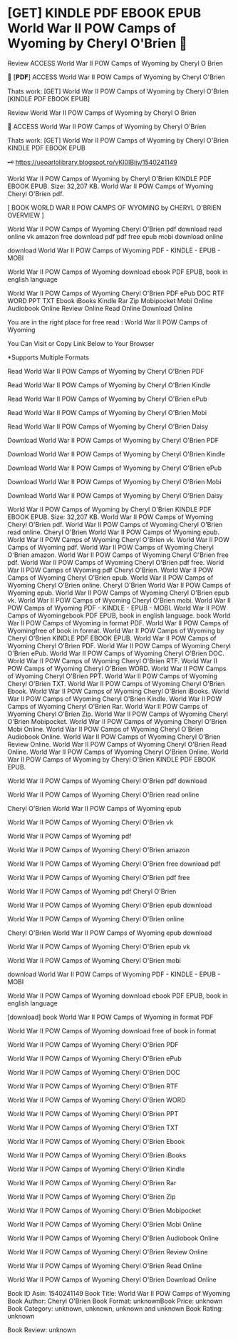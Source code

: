# [GET] KINDLE PDF EBOOK EPUB World War II POW Camps of Wyoming by  Cheryl O'Brien 💜
Review ACCESS World War II POW Camps of Wyoming by Cheryl O Brien

📒 [𝐏𝐃𝐅] ACCESS World War II POW Camps of Wyoming by Cheryl O'Brien

Thats work: [GET] World War II POW Camps of Wyoming by Cheryl O'Brien [KINDLE PDF EBOOK EPUB]


Review World War II POW Camps of Wyoming by Cheryl O Brien

💜 ACCESS World War II POW Camps of Wyoming by Cheryl O'Brien

Thats work: [GET] World War II POW Camps of Wyoming by Cheryl O'Brien KINDLE PDF EBOOK EPUB



🗝️ https://ueoarlolibrary.blogspot.ro/vKI0IBijy/1540241149



World War II POW Camps of Wyoming by Cheryl O'Brien KINDLE PDF EBOOK EPUB. Size: 32,207 KB. World War II POW Camps of Wyoming Cheryl O'Brien pdf.

[ BOOK WORLD WAR II POW CAMPS OF WYOMING by CHERYL O'BRIEN OVERVIEW ]

World War II POW Camps of Wyoming Cheryl O'Brien pdf download read online vk amazon free download pdf pdf free epub mobi download online

download World War II POW Camps of Wyoming PDF - KINDLE - EPUB - MOBI

World War II POW Camps of Wyoming download ebook PDF EPUB, book in english language

World War II POW Camps of Wyoming Cheryl O'Brien PDF ePub DOC RTF WORD PPT TXT Ebook iBooks Kindle Rar Zip Mobipocket Mobi Online Audiobook Online Review Online Read Online Download Online

You are in the right place for free read : World War II POW Camps of Wyoming

You Can Visit or Copy Link Below to Your Browser

*Supports Multiple Formats


Read World War II POW Camps of Wyoming by Cheryl O'Brien PDF

Read World War II POW Camps of Wyoming by Cheryl O'Brien Kindle

Read World War II POW Camps of Wyoming by Cheryl O'Brien ePub

Read World War II POW Camps of Wyoming by Cheryl O'Brien Mobi

Read World War II POW Camps of Wyoming by Cheryl O'Brien Daisy

Download World War II POW Camps of Wyoming by Cheryl O'Brien PDF

Download World War II POW Camps of Wyoming by Cheryl O'Brien Kindle

Download World War II POW Camps of Wyoming by Cheryl O'Brien ePub

Download World War II POW Camps of Wyoming by Cheryl O'Brien Mobi

Download World War II POW Camps of Wyoming by Cheryl O'Brien Daisy

World War II POW Camps of Wyoming by Cheryl O'Brien KINDLE PDF EBOOK EPUB. Size: 32,207 KB. World War II POW Camps of Wyoming Cheryl O'Brien pdf. World War II POW Camps of Wyoming Cheryl O'Brien read online. Cheryl O'Brien World War II POW Camps of Wyoming epub. World War II POW Camps of Wyoming Cheryl O'Brien vk. World War II POW Camps of Wyoming pdf. World War II POW Camps of Wyoming Cheryl O'Brien amazon. World War II POW Camps of Wyoming Cheryl O'Brien free pdf. World War II POW Camps of Wyoming Cheryl O'Brien pdf free. World War II POW Camps of Wyoming pdf Cheryl O'Brien. World War II POW Camps of Wyoming Cheryl O'Brien epub. World War II POW Camps of Wyoming Cheryl O'Brien online. Cheryl O'Brien World War II POW Camps of Wyoming epub. World War II POW Camps of Wyoming Cheryl O'Brien epub vk. World War II POW Camps of Wyoming Cheryl O'Brien mobi. World War II POW Camps of Wyoming PDF - KINDLE - EPUB - MOBI. World War II POW Camps of Wyomingebook PDF EPUB, book in english language. book World War II POW Camps of Wyoming in format PDF. World War II POW Camps of Wyomingfree of book in format. World War II POW Camps of Wyoming by Cheryl O'Brien KINDLE PDF EBOOK EPUB. World War II POW Camps of Wyoming Cheryl O'Brien PDF. World War II POW Camps of Wyoming Cheryl O'Brien ePub. World War II POW Camps of Wyoming Cheryl O'Brien DOC. World War II POW Camps of Wyoming Cheryl O'Brien RTF. World War II POW Camps of Wyoming Cheryl O'Brien WORD. World War II POW Camps of Wyoming Cheryl O'Brien PPT. World War II POW Camps of Wyoming Cheryl O'Brien TXT. World War II POW Camps of Wyoming Cheryl O'Brien Ebook. World War II POW Camps of Wyoming Cheryl O'Brien iBooks. World War II POW Camps of Wyoming Cheryl O'Brien Kindle. World War II POW Camps of Wyoming Cheryl O'Brien Rar. World War II POW Camps of Wyoming Cheryl O'Brien Zip. World War II POW Camps of Wyoming Cheryl O'Brien Mobipocket. World War II POW Camps of Wyoming Cheryl O'Brien Mobi Online. World War II POW Camps of Wyoming Cheryl O'Brien Audiobook Online. World War II POW Camps of Wyoming Cheryl O'Brien Review Online. World War II POW Camps of Wyoming Cheryl O'Brien Read Online. World War II POW Camps of Wyoming Cheryl O'Brien Online. World War II POW Camps of Wyoming by Cheryl O'Brien KINDLE PDF EBOOK EPUB.

World War II POW Camps of Wyoming Cheryl O'Brien pdf download

World War II POW Camps of Wyoming Cheryl O'Brien read online

Cheryl O'Brien World War II POW Camps of Wyoming epub

World War II POW Camps of Wyoming Cheryl O'Brien vk

World War II POW Camps of Wyoming pdf

World War II POW Camps of Wyoming Cheryl O'Brien amazon

World War II POW Camps of Wyoming Cheryl O'Brien free download pdf

World War II POW Camps of Wyoming Cheryl O'Brien pdf free

World War II POW Camps of Wyoming pdf Cheryl O'Brien

World War II POW Camps of Wyoming Cheryl O'Brien epub download

World War II POW Camps of Wyoming Cheryl O'Brien online

Cheryl O'Brien World War II POW Camps of Wyoming epub download

World War II POW Camps of Wyoming Cheryl O'Brien epub vk

World War II POW Camps of Wyoming Cheryl O'Brien mobi

download World War II POW Camps of Wyoming PDF - KINDLE - EPUB - MOBI

World War II POW Camps of Wyoming download ebook PDF EPUB, book in english language

[download] book World War II POW Camps of Wyoming in format PDF

World War II POW Camps of Wyoming download free of book in format

World War II POW Camps of Wyoming Cheryl O'Brien PDF

World War II POW Camps of Wyoming Cheryl O'Brien ePub

World War II POW Camps of Wyoming Cheryl O'Brien DOC

World War II POW Camps of Wyoming Cheryl O'Brien RTF

World War II POW Camps of Wyoming Cheryl O'Brien WORD

World War II POW Camps of Wyoming Cheryl O'Brien PPT

World War II POW Camps of Wyoming Cheryl O'Brien TXT

World War II POW Camps of Wyoming Cheryl O'Brien Ebook

World War II POW Camps of Wyoming Cheryl O'Brien iBooks

World War II POW Camps of Wyoming Cheryl O'Brien Kindle

World War II POW Camps of Wyoming Cheryl O'Brien Rar

World War II POW Camps of Wyoming Cheryl O'Brien Zip

World War II POW Camps of Wyoming Cheryl O'Brien Mobipocket

World War II POW Camps of Wyoming Cheryl O'Brien Mobi Online

World War II POW Camps of Wyoming Cheryl O'Brien Audiobook Online

World War II POW Camps of Wyoming Cheryl O'Brien Review Online

World War II POW Camps of Wyoming Cheryl O'Brien Read Online

World War II POW Camps of Wyoming Cheryl O'Brien Download Online

Book ID Asin: 1540241149
Book Title: World War II POW Camps of Wyoming
Book Author: Cheryl O'Brien
Book Format: unknownBook Price: unknown
Book Category: unknown, unknown, unknown and unknown
Book Rating: unknown

Book Review: unknown
